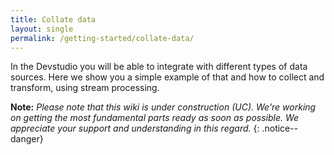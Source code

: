 ```yaml
---
title: Collate data
layout: single
permalink: /getting-started/collate-data/
---
```


In the Devstudio you will be able to integrate with different types of data sources. Here we show you a simple example
of that and how to collect and transform, using stream processing.

**Note:** _Please note that this wiki is under construction (UC). We're working on getting the most fundamental parts ready as soon as possible. We appreciate your support and understanding in this regard._
{: .notice--danger}